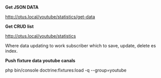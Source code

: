 **Get JSON DATA**

http://otus.local/youtube/statistics/get-data


**Get CRUD list**

http://otus.local/youtube/statistics

Where data updating to work subscriber which to save, update, delete es index.


**Push fixture data youtube canals**

php bin/console doctrine:fixtures:load -q --group=youtube